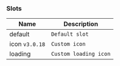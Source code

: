 ### Slots

| Name           | Description         |
| -------------- | ------------------- |
| default        | `Default slot`        |
| icon `v3.0.18` | `Custom icon`         |
| loading        | `Custom loading icon` |